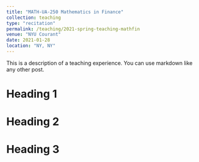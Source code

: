 ```yaml
---
title: "MATH-UA-250 Mathematics in Finance"
collection: teaching
type: "recitation"
permalink: /teaching/2021-spring-teaching-mathfin
venue: "NYU Courant"
date: 2021-01-28
location: "NY, NY"
---
```


This is a description of a teaching experience. You can use markdown like any other post.

Heading 1
======

Heading 2
======

Heading 3
======